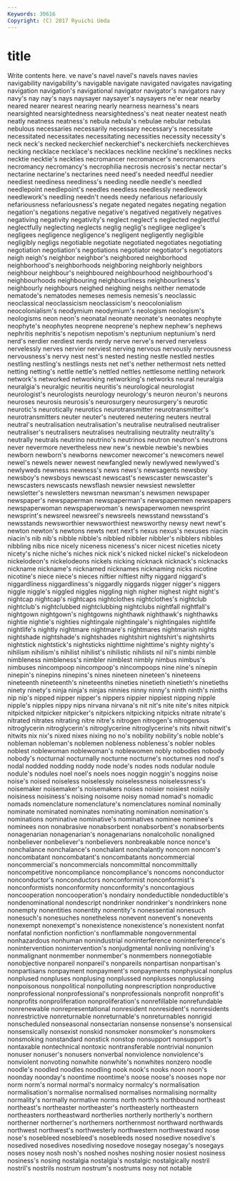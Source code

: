 ```yaml
---
Keywords: 30616 
Copyright: (C) 2017 Ryuichi Ueda
---
```


# title

Write contents here.
ve nave's
navel navel's navels naves navies navigability navigability's navigable navigate navigated
navigates navigating navigation navigation's navigational navigator navigator's navigators navy navy's
nay nay's nays naysayer naysayer's naysayers ne'er near nearby neared
nearer nearest nearing nearly nearness nearness's nears nearsighted nearsightedness nearsightedness's
neat neater neatest neath neatly neatness neatness's nebula nebula's nebulae
nebular nebulas nebulous necessaries necessarily necessary necessary's necessitate necessitated necessitates
necessitating necessities necessity necessity's neck neck's necked neckerchief neckerchief's neckerchiefs
neckerchieves necking necklace necklace's necklaces neckline neckline's necklines necks necktie
necktie's neckties necromancer necromancer's necromancers necromancy necromancy's necrophilia necrosis necrosis's
nectar nectar's nectarine nectarine's nectarines need need's needed needful needier
neediest neediness neediness's needing needle needle's needled needlepoint needlepoint's needles
needless needlessly needlework needlework's needling needn't needs needy nefarious nefariously
nefariousness nefariousness's negate negated negates negating negation negation's negations negative
negative's negatived negatively negatives negativing negativity negativity's neglect neglect's neglected
neglectful neglectfully neglecting neglects neglig neglig's negligee negligee's negligees negligence
negligence's negligent negligently negligible negligibly negligs negotiable negotiate negotiated negotiates
negotiating negotiation negotiation's negotiations negotiator negotiator's negotiators neigh neigh's neighbor
neighbor's neighbored neighborhood neighborhood's neighborhoods neighboring neighborly neighbors neighbour neighbour's
neighboured neighbourhood neighbourhood's neighbourhoods neighbouring neighbourliness neighbourliness's neighbourly neighbours neighed
neighing neighs neither nematode nematode's nematodes nemeses nemesis nemesis's neoclassic
neoclassical neoclassicism neoclassicism's neocolonialism neocolonialism's neodymium neodymium's neologism neologism's neologisms
neon neon's neonatal neonate neonate's neonates neophyte neophyte's neophytes neoprene
neoprene's nephew nephew's nephews nephritis nephritis's nepotism nepotism's neptunium neptunium's
nerd nerd's nerdier nerdiest nerds nerdy nerve nerve's nerved nerveless
nervelessly nerves nervier nerviest nerving nervous nervously nervousness nervousness's nervy
nest nest's nested nesting nestle nestled nestles nestling nestling's nestlings
nests net net's nether nethermost nets netted netting netting's nettle
nettle's nettled nettles nettlesome nettling network network's networked networking networking's
networks neural neuralgia neuralgia's neuralgic neuritis neuritis's neurological neurologist neurologist's
neurologists neurology neurology's neuron neuron's neurons neuroses neurosis neurosis's neurosurgery
neurosurgery's neurotic neurotic's neurotically neurotics neurotransmitter neurotransmitter's neurotransmitters neuter neuter's
neutered neutering neuters neutral neutral's neutralisation neutralisation's neutralise neutralised neutraliser
neutraliser's neutralisers neutralises neutralising neutrality neutrality's neutrally neutrals neutrino neutrino's
neutrinos neutron neutron's neutrons never nevermore nevertheless new new's newbie
newbie's newbies newborn newborn's newborns newcomer newcomer's newcomers newel newel's
newels newer newest newfangled newly newlywed newlywed's newlyweds newness newness's
news news's newsagents newsboy newsboy's newsboys newscast newscast's newscaster newscaster's
newscasters newscasts newsflash newsier newsiest newsletter newsletter's newsletters newsman newsman's
newsmen newspaper newspaper's newspaperman newspaperman's newspapermen newspapers newspaperwoman newspaperwoman's newspaperwomen
newsprint newsprint's newsreel newsreel's newsreels newsstand newsstand's newsstands newsworthier newsworthiest
newsworthy newsy newt newt's newton newton's newtons newts next next's
nexus nexus's nexuses niacin niacin's nib nib's nibble nibble's nibbled
nibbler nibbler's nibblers nibbles nibbling nibs nice nicely niceness niceness's
nicer nicest niceties nicety nicety's niche niche's niches nick nick's
nicked nickel nickel's nickelodeon nickelodeon's nickelodeons nickels nicking nicknack nicknack's
nicknacks nickname nickname's nicknamed nicknames nicknaming nicks nicotine nicotine's niece
niece's nieces niftier niftiest nifty niggard niggard's niggardliness niggardliness's niggardly
niggards nigger nigger's niggers niggle niggle's niggled niggles niggling nigh
nigher nighest night night's nightcap nightcap's nightcaps nightclothes nightclothes's nightclub
nightclub's nightclubbed nightclubbing nightclubs nightfall nightfall's nightgown nightgown's nightgowns nighthawk
nighthawk's nighthawks nightie nightie's nighties nightingale nightingale's nightingales nightlife nightlife's
nightly nightmare nightmare's nightmares nightmarish nights nightshade nightshade's nightshades nightshirt
nightshirt's nightshirts nightstick nightstick's nightsticks nighttime nighttime's nighty nighty's nihilism
nihilism's nihilist nihilist's nihilistic nihilists nil nil's nimbi nimble nimbleness
nimbleness's nimbler nimblest nimbly nimbus nimbus's nimbuses nincompoop nincompoop's nincompoops
nine nine's ninepin ninepin's ninepins ninepins's nines nineteen nineteen's nineteens
nineteenth nineteenth's nineteenths nineties ninetieth ninetieth's ninetieths ninety ninety's ninja
ninja's ninjas ninnies ninny ninny's ninth ninth's ninths nip nip's
nipped nipper nipper's nippers nippier nippiest nipping nipple nipple's nipples
nippy nips nirvana nirvana's nit nit's nite nite's nites nitpick
nitpicked nitpicker nitpicker's nitpickers nitpicking nitpicks nitrate nitrate's nitrated nitrates
nitrating nitre nitre's nitrogen nitrogen's nitrogenous nitroglycerin nitroglycerin's nitroglycerine nitroglycerine's
nits nitwit nitwit's nitwits nix nix's nixed nixes nixing no
no's nobility nobility's noble noble's nobleman nobleman's noblemen nobleness nobleness's
nobler nobles noblest noblewoman noblewoman's noblewomen nobly nobodies nobody nobody's
nocturnal nocturnally nocturne nocturne's nocturnes nod nod's nodal nodded nodding
noddy node node's nodes nods nodular nodule nodule's nodules noel
noel's noels noes noggin noggin's noggins noise noise's noised noiseless
noiselessly noiselessness noiselessness's noisemaker noisemaker's noisemakers noises noisier noisiest noisily
noisiness noisiness's noising noisome noisy nomad nomad's nomadic nomads nomenclature
nomenclature's nomenclatures nominal nominally nominate nominated nominates nominating nomination nomination's
nominations nominative nominative's nominatives nominee nominee's nominees non nonabrasive nonabsorbent
nonabsorbent's nonabsorbents nonagenarian nonagenarian's nonagenarians nonalcoholic nonaligned nonbeliever nonbeliever's nonbelievers
nonbreakable nonce nonce's nonchalance nonchalance's nonchalant nonchalantly noncom noncom's noncombatant
noncombatant's noncombatants noncommercial noncommercial's noncommercials noncommittal noncommittally noncompetitive noncompliance noncompliance's
noncoms nonconductor nonconductor's nonconductors nonconformist nonconformist's nonconformists nonconformity nonconformity's noncontagious
noncooperation noncooperation's nondairy nondeductible nondeductible's nondenominational nondescript nondrinker nondrinker's nondrinkers
none nonempty nonentities nonentity nonentity's nonessential nonesuch nonesuch's nonesuches nonetheless
nonevent nonevent's nonevents nonexempt nonexempt's nonexistence nonexistence's nonexistent nonfat nonfatal
nonfiction nonfiction's nonflammable nongovernmental nonhazardous nonhuman nonindustrial noninterference noninterference's nonintervention
nonintervention's nonjudgmental nonliving nonliving's nonmalignant nonmember nonmember's nonmembers nonnegotiable nonobjective
nonpareil nonpareil's nonpareils nonpartisan nonpartisan's nonpartisans nonpayment nonpayment's nonpayments nonphysical
nonplus nonplused nonpluses nonplusing nonplussed nonplusses nonplussing nonpoisonous nonpolitical nonpolluting
nonprescription nonproductive nonprofessional nonprofessional's nonprofessionals nonprofit nonprofit's nonprofits nonproliferation nonproliferation's
nonrefillable nonrefundable nonrenewable nonrepresentational nonresident nonresident's nonresidents nonrestrictive nonreturnable nonreturnable's
nonreturnables nonrigid nonscheduled nonseasonal nonsectarian nonsense nonsense's nonsensical nonsensically nonsexist
nonskid nonsmoker nonsmoker's nonsmokers nonsmoking nonstandard nonstick nonstop nonsupport nonsupport's
nontaxable nontechnical nontoxic nontransferable nontrivial nonunion nonuser nonuser's nonusers nonverbal
nonviolence nonviolence's nonviolent nonvoting nonwhite nonwhite's nonwhites nonzero noodle noodle's
noodled noodles noodling nook nook's nooks noon noon's noonday noonday's
noontime noontime's noose noose's nooses nope nor norm norm's normal
normal's normalcy normalcy's normalisation normalisation's normalise normalised normalises normalising normality
normality's normally normative norms north north's northbound northeast northeast's northeaster
northeaster's northeasterly northeastern northeasters northeastward northerlies northerly northerly's northern northerner
northerner's northerners northernmost northward northwards northwest northwest's northwesterly northwestern northwestward
nose nose's nosebleed nosebleed's nosebleeds nosed nosedive nosedive's nosedived nosedives
nosediving nosedove nosegay nosegay's nosegays noses nosey nosh nosh's noshed
noshes noshing nosier nosiest nosiness nosiness's nosing nostalgia nostalgia's nostalgic
nostalgically nostril nostril's nostrils nostrum nostrum's nostrums nosy not notable
